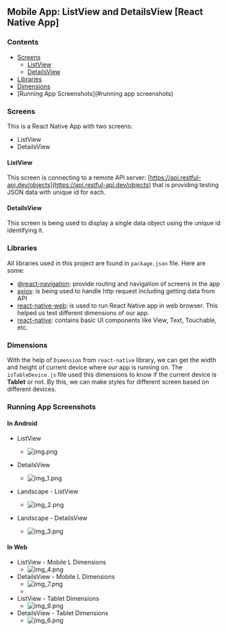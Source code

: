 ## Mobile App: ListView and DetailsView [React Native App]

### Contents
- [Screens](#screens)
    - [ListView](#listview)
    - [DetailsView](#detailsview)
- [Libraries](#libraries)
- [Dimensions](#dimensions)
- [Running App Screenshots](#running app screenshots)

### Screens
This is a React Native App with two screens:
- ListView
- DetailsView

#### ListView
This screen is connecting to a remote API server: [https://api.restful-api.dev/objects](https://api.restful-api.dev/objects) that is providing testing JSON data with unique id for each.

#### DetailsView
This screen is being used to display a single data object using the unique id identifying it.

### Libraries
All libraries used in this project are found in `package.json` file.
Here are some:
  - [@react-navigation]('https://reactnavigation.org/): provide routing and navigation of screens in the app
  - [axios]('https://axios-http.com/docs/intro'): is being used to handle http request including getting data from API
  - [react-native-web](https://www.npmjs.com/package/react-native-web): is used to run React Native app in web browser. This helped us test different dimensions of our app.
  - [react-native](https://www.npmjs.com/package/react-native): contains basic UI components like View, Text, Touchable, etc.

### Dimensions
With the help of `Dimension` from `react-native` library, we can get the width and height of current device where our app is running on.
The `isTableDevice.js` file used this dimensions to know if the current device is **Tablet** or not. By this, we can make styles for different screen based
on different devices.

### Running App Screenshots

#### In Android
- ListView
  - ![img.png](ReadMe.images/img.png) 
- DetailsView 
  - ![img_1.png](ReadMe.images/img_1.png)


- Landscape - ListView
  - ![img_2.png](ReadMe.images/img_2.png) 
- Landscape - DetailsView
  - ![img_3.png](ReadMe.images/img_3.png)

#### In Web
- ListView - Mobile L Dimensions
  - ![img_4.png](ReadMe.images/img_4.png) 
- DetailsView - Mobile L Dimensions
  - ![img_7.png](ReadMe.images/img_7.png)
  - 
- ListView - Tablet Dimensions
  - ![img_9.png](ReadMe.images/img_9.png)
- DetailsView - Tablet Dimensions
  - ![img_6.png](ReadMe.images/img_6.png)